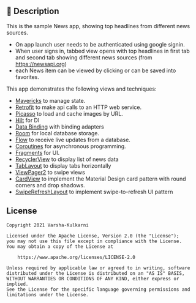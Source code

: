 ## :scroll: Description
This is the sample News app, showing top headlines from different news sources.

- On app launch user needs to be authenticated using google signin.
- When user signs in, tabbed view opens with top headlines in first tab and
second tab showing different news sources (from https://newsapi.org)
- each News item can be viewed by clicking or can be saved into favorites.

This app demonstrates the following views and techniques:

* [Mavericks](https://github.com/airbnb/mavericks) to manage state.
* [Retrofit](https://square.github.io/retrofit/) to make api calls to an HTTP web service.
* [Picasso](https://square.github.io/picasso/) to load and cache images by URL.
* [Hilt](https://developer.android.com/training/dependency-injection/hilt-android) for DI
* [Data Binding](https://developer.android.com/topic/libraries/data-binding/) with binding adapters
* [Room](https://developer.android.com/training/data-storage/room) for local database storage.
* [Flow](https://developer.android.com/kotlin/flow) to receive live updates from a database.
* [Coroutines](https://developer.android.com/kotlin/coroutines) for asynchronous programming.
* [Fragments](https://developer.android.com/guide/fragments) for UI.
* [RecyclerView](https://developer.android.com/guide/topics/ui/layout/recyclerview) to display list
of news data
* [TabLayout](https://developer.android.com/guide/navigation/navigation-swipe-view-2)
 to display tabs horizontally
* [ViewPager2](https://developer.android.com/training/animation/screen-slide-2) to swipe views
* [CardView](https://developer.android.com/guide/topics/ui/layout/cardview) to implement
the Material Design card pattern with round corners and drop shadows.
* [SwipeRefreshLayout](https://developer.android.com/training/swipe/add-swipe-interface) to implement
swipe-to-refresh UI pattern

## License
```
Copyright 2021 Varsha-Kulkarni

Licensed under the Apache License, Version 2.0 (the "License");
you may not use this file except in compliance with the License.
You may obtain a copy of the License at

    https://www.apache.org/licenses/LICENSE-2.0

Unless required by applicable law or agreed to in writing, software
distributed under the License is distributed on an "AS IS" BASIS,
WITHOUT WARRANTIES OR CONDITIONS OF ANY KIND, either express or implied.
See the License for the specific language governing permissions and
limitations under the License.
```

